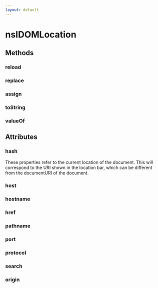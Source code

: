 ```yaml
---
layout: default
---
```


# nsIDOMLocation #

## Methods ##

### reload ###

### replace ###

### assign ###

### toString ###

### valueOf ###

## Attributes ##

### hash ###

These properties refer to the current location of the document.
This will correspond to the URI shown in the location bar, which
can be different from the documentURI of the document.


### host ###

### hostname ###

### href ###

### pathname ###

### port ###

### protocol ###

### search ###

### origin ###
